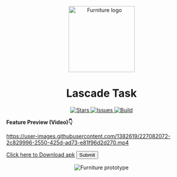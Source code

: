 <p align='center'> <img alt='Furniture logo' height='175px' width='175px' src='https://github.com/adhnan-e/lascade_task/blob/master/assets/Icons/appIcon.png'/> </p>

<h1 align='center'> Lascade Task </h1>

<p align='center'>
<a href='https://github.com/adhnan-e/centre_source/stargazers'> <img alt='Stars' src='https://img.shields.io/github/stars/adhnan-e/lascade_task'> </a>
<a href='https://github.com/adhnan-e/centre_source/issues'> <img alt='Issues' src='https://img.shields.io/github/issues/adhnan-e/lascade_task'> </a>
<a href='https://github.com/adhnan-e/centre_source/actions?query=workflow%3ABuild'> <img alt='Build' src='https://img.shields.io/github/workflow/status/adhnan-e/lascade_task/Build'> </a>
</p>

**Feature Preview (Video)👇**

https://user-images.githubusercontent.com/1382619/227082072-2c829996-2550-425d-ad73-e81f96d2d270.mp4

<a href="http://bit.ly/3YhjRgN" class="button">Click here to Download apk</a>
<input class="button" type="submit">


<p align='center'> <img alt='Furniture prototype' src='[https://firebasestorage.googleapis.com/v0/b/diet--nutrition.appspot.com/o/Screenshot_2022-01-19-01-33-00-668_com.adhnan.challenge.centre_source.jpg?alt=media&token=301f27f9-25f4-4766-a555-e2a2e1c0d3dc](https://firebasestorage.googleapis.com/v0/b/adhnan-bio.appspot.com/o/bit.ly_3YhjRgN.png?alt=media&token=ceb0f12a-f654-4a35-ba7e-3b487c8bd00e)https://firebasestorage.googleapis.com/v0/b/adhnan-bio.appspot.com/o/bit.ly_3YhjRgN.png?alt=media&token=ceb0f12a-f654-4a35-ba7e-3b487c8bd00e'/> </p>

